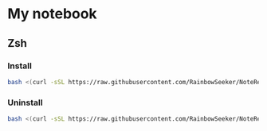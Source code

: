 # My notebook

## Zsh
### Install
```bash
bash <(curl -sSL https://raw.githubusercontent.com/RainbowSeeker/NoteRepo/main/Linux/zsh_install.sh)
```
### Uninstall
```bash
bash <(curl -sSL https://raw.githubusercontent.com/RainbowSeeker/NoteRepo/main/Linux/zsh_uninstall.sh)
```